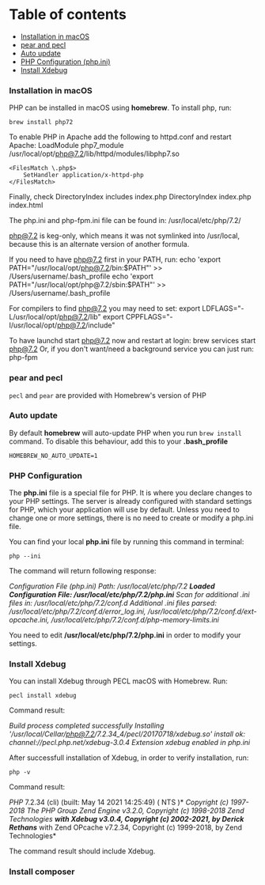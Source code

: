 # Table of contents

- [Installation in macOS](#installation-in-macos)
- [pear and pecl](#pear-and-pecl)
- [Auto update](#auto-update)
- [PHP Configuration (php.ini)](#php-configuration)
- [Install Xdebug](#install-xdebug)



### Installation in macOS

PHP can be installed in macOS using **homebrew**. To install php, run:

`brew install php72`

To enable PHP in Apache add the following to httpd.conf and restart Apache:
    LoadModule php7_module /usr/local/opt/php@7.2/lib/httpd/modules/libphp7.so

    <FilesMatch \.php$>
        SetHandler application/x-httpd-php
    </FilesMatch>

Finally, check DirectoryIndex includes index.php
    DirectoryIndex index.php index.html

The php.ini and php-fpm.ini file can be found in:
    /usr/local/etc/php/7.2/

php@7.2 is keg-only, which means it was not symlinked into /usr/local,
because this is an alternate version of another formula.

If you need to have php@7.2 first in your PATH, run:
  echo 'export PATH="/usr/local/opt/php@7.2/bin:$PATH"' >> /Users/username/.bash_profile
  echo 'export PATH="/usr/local/opt/php@7.2/sbin:$PATH"' >> /Users/username/.bash_profile

For compilers to find php@7.2 you may need to set:
  export LDFLAGS="-L/usr/local/opt/php@7.2/lib"
  export CPPFLAGS="-I/usr/local/opt/php@7.2/include"

To have launchd start php@7.2 now and restart at login:
  brew services start php@7.2
Or, if you don't want/need a background service you can just run:
  php-fpm

### pear and pecl

`pecl` and `pear` are provided with Homebrew's version of PHP

### Auto update

By default **homebrew** will auto-update PHP when you run `brew install` command. To disable this behaviour, add this to your **.bash_profile**

`HOMEBREW_NO_AUTO_UPDATE=1`

### PHP Configuration

The **php.ini** file is a special file for PHP. It is where you declare  changes to your PHP settings. The server is already configured with  standard settings for PHP, which your application will use by default. Unless  you need to change one or more settings, there is no need to create or  modify a php.ini file. 

You can find your local **php.ini** file by running this command in terminal:

`php --ini`

The command will return following response:

*Configuration File (php.ini) Path: /usr/local/etc/php/7.2*
***Loaded Configuration File:         /usr/local/etc/php/7.2/php.ini***
*Scan for additional .ini files in: /usr/local/etc/php/7.2/conf.d*
*Additional .ini files parsed:      /usr/local/etc/php/7.2/conf.d/error_log.ini,*
*/usr/local/etc/php/7.2/conf.d/ext-opcache.ini,*
*/usr/local/etc/php/7.2/conf.d/php-memory-limits.ini*

You need to edit **/usr/local/etc/php/7.2/php.ini** in order to modify your settings.

### Install Xdebug

You can install Xdebug through PECL macOS with Homebrew. Run: 

`pecl install xdebug`

Command result:

*Build process completed successfully*
*Installing '/usr/local/Cellar/php@7.2/7.2.34_4/pecl/20170718/xdebug.so'*
*install ok: channel://pecl.php.net/xdebug-3.0.4*
*Extension xdebug enabled in php.ini*

After successfull installation of Xdebug, in order to verify installation, run:

`php -v`

Command result:

*PHP* 7.2.34 (cli) (built: May 14 2021 14:25:49) ( NTS )*
*Copyright (c) 1997-2018 The PHP Group*
*Zend Engine v3.2.0, Copyright (c) 1998-2018 Zend Technologies*
    ***with Xdebug v3.0.4, Copyright (c) 2002-2021, by Derick Rethans***
    with Zend OPcache v7.2.34, Copyright (c) 1999-2018, by Zend Technologies*

The command result should include Xdebug.

### Install composer



